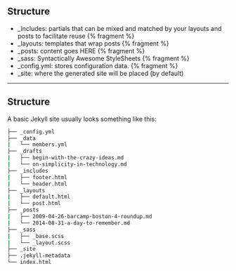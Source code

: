 ## Structure

* _includes: partials that can be mixed and matched by your layouts and posts to facilitate reuse {% fragment %}
* _layouts: templates that wrap posts {% fragment %}
* _posts: content goes HERE {% fragment %}
* _sass: Syntactically Awesome StyleSheets {% fragment %}
* _config.yml: stores configuration data. {% fragment %}
* _site: where the generated site will be placed (by default)

---

## Structure

A basic Jekyll site usually looks something like this:

```bash
├── _config.yml
├── _data
|   └── members.yml
├── _drafts
|   ├── begin-with-the-crazy-ideas.md
|   └── on-simplicity-in-technology.md
├── _includes
|   ├── footer.html
|   └── header.html
├── _layouts
|   ├── default.html
|   └── post.html
├── _posts
|   ├── 2009-04-26-barcamp-boston-4-roundup.md
|   └── 2014-08-31-a-day-to-remember.md
├── _sass
|   ├── _base.scss
|   └── _layout.scss
├── _site
├── .jekyll-metadata
└── index.html
```

